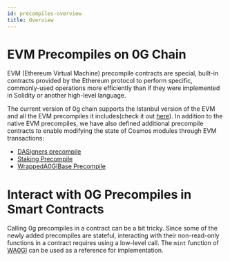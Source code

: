 ```yaml
---
id: precompiles-overview
title: Overview 
---
```

# EVM Precompiles on 0G Chain

EVM (Ethereum Virtual Machine) precompile contracts are special, built-in contracts provided by the Ethereum protocol to perform specific, commonly-used operations more efficiently than if they were implemented in Solidity or another high-level language.

The current version of 0g chain supports the Istanbul version of the EVM and all the EVM precompiles it includes(check it out [here](https://www.evm.codes/precompiled?fork=istanbul)). In addition to the native EVM precompiles, we have also defined additional precompile contracts to enable modifying the state of Cosmos modules through EVM transactions:

* [DASigners precompile](dasigners.md)
* [Staking Precompile](staking.md)
* [WrappedA0GIBase Precompile](wrappeda0gibase.md)

# Interact with 0G Precompiles in Smart Contracts

Calling 0g precompiles in a contract can be a bit tricky. Since some of the newly added precompiles are stateful, interacting with their non-read-only functions in a contract requires using a low-level call. The `mint` function of [WA0GI](https://github.com/0glabs/A0GI-contracts/blob/main/contracts/WrappedA0GI.sol) can be used as a reference for implementation.